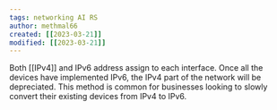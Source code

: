 ```yaml
---
tags: networking AI RS 
author: methmal66
created: [[2023-03-21]]
modified: [[2023-03-21]]
---
```

Both [[IPv4]] and IPv6 address assign to each interface. Once all the devices have implemented IPv6, the IPv4 part of the network will be depreciated. This method is common for businesses looking to slowly convert their existing devices from IPv4 to IPv6.
